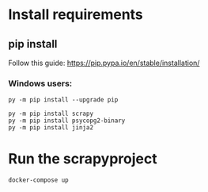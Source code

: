 # Install requirements

## pip install
Follow this guide:
https://pip.pypa.io/en/stable/installation/

### Windows users:
    py -m pip install --upgrade pip

    py -m pip install scrapy
    py -m pip install psycopg2-binary
    py -m pip install jinja2

# Run the scrapyproject

    docker-compose up

    
    